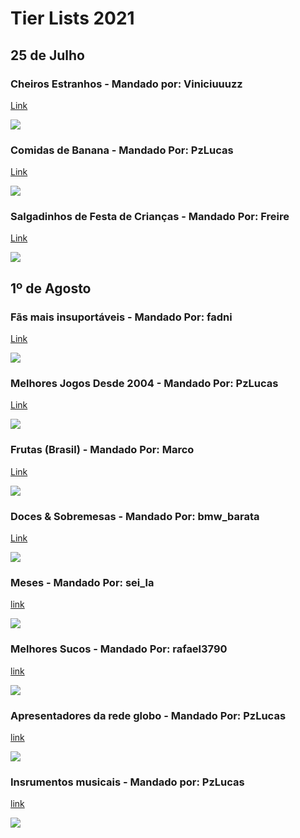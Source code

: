 # Tier Lists 2021

## 25 de Julho

### Cheiros Estranhos - Mandado por: Viniciuuuzz
[Link](https://tiermaker.com/create/melhor-cheiro-estranho-746866)

<img src="TierLists/1-cheiros_estranhos.png">

### Comidas de Banana - Mandado Por: PzLucas
[Link](https://tiermaker.com/create/comidas-de-banana-1142709)

<img src="TierLists/2-comidas_de_banana.png">

### Salgadinhos de Festa de Crianças - Mandado Por: Freire 
[Link](https://tiermaker.com/create/salgadinhos-de-festa-de-criana-1143129)

<img src="TierLists/3-salgadinho_de_criança.png">

## 1º de Agosto

### Fãs mais insuportáveis - Mandado Por: fadni
[Link](https://tiermaker.com/create/fs-mais-insuportveis-1144351)

<img src="TierLists/4-fans_chatos.png">

### Melhores Jogos Desde 2004 - Mandado Por: PzLucas
[Link](https://tiermaker.com/create/melhores-jogos-desde-2004-1142709)

<img src="TierLists/5-indicados-goty.png">

### Frutas (Brasil) - Mandado Por: Marco
[Link](https://tiermaker.com/create/frutas-brasil-554575)

<img src="TierLists/6-frutasDoBrasil.png">

### Doces & Sobremesas - Mandado Por: bmw_barata
[Link](https://tiermaker.com/create/doces-and-sobremesas-385270)

<img src="TierLists/7-docesEsobremesas.png">

### Meses - Mandado Por: sei_la
[link](https://tiermaker.com/create/meses-326193)

<img src="TierLists/8-meses.png">

### Melhores Sucos - Mandado Por: rafael3790
[link](https://tiermaker.com/create/sucos-fvck-1172823)

<img src="TierLists/9-sucos.png">


### Apresentadores da rede globo - Mandado Por: PzLucas
[link](https://tiermaker.com/create/apresentadores-da-rede-globo-1142709)

<img src="TierLists/10-apresentadores.png">

### Insrumentos musicais - Mandado por: PzLucas
[link](https://tiermaker.com/create/instrumentos-musicais---tier-list-1073274)

<img src="TierLists/11-intrumentosMusicais.png">